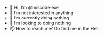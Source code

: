 - 👋 Hi, I’m @miscode-exe
- 👀 I’m not interested in anything
- 🌱 I’m currently doing nothing
- 💞️ I’m looking to doing nothing
- 📫 How to reach me? Go find me in the Hell

<!---
miscode-exe/miscode-exe is a ✨ special ✨ repository because its `README.md` (this file) appears on your GitHub profile.
You can click the Preview link to take a look at your changes.
--->
